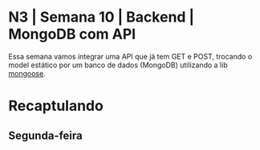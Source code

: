 # N3 | Semana 10 | Backend | MongoDB com API
Essa semana vamos integrar uma API que já tem GET e POST, trocando o model estático por um banco de dados (MongoDB) utilizando a lib [mongoose](https://mongoosejs.com/).

# Recaptulando
## Segunda-feira
